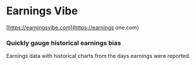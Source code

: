 # Earnings Vibe

[https://earningsvibe.com](https://earnings one.com)

### Quickly gauge historical earnings bias

Earnings data with historical charts from the days earnings were reported.
